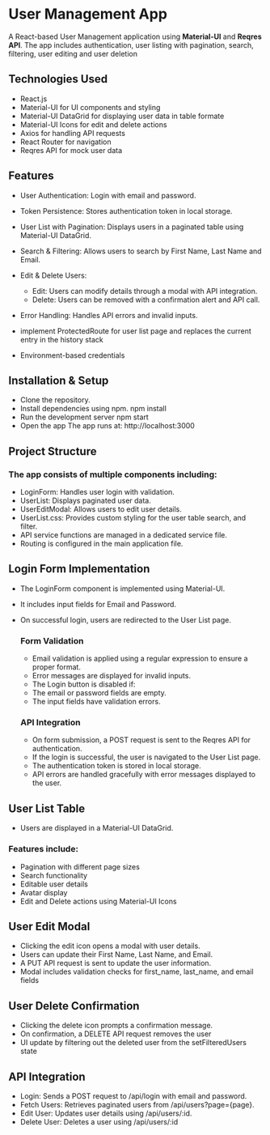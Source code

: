 # **User Management App**

A React-based User Management application using **Material-UI** and **Reqres API**. The app includes authentication, user listing with pagination, search, filtering, user editing and user deletion

## Technologies Used
- React.js
- Material-UI for UI components and styling
- Material-UI DataGrid for displaying user data in table formate
- Material-UI Icons for edit and delete actions
- Axios for handling API requests
- React Router for navigation
- Reqres API for mock user data


## Features
- User Authentication: Login with email and password.
- Token Persistence: Stores authentication token in local storage.
- User List with Pagination: Displays users in a paginated table using Material-UI DataGrid.
- Search & Filtering: Allows users to search by First Name, Last Name and Email.
- Edit & Delete Users:
  - Edit: Users can modify details through a modal with API integration.
  - Delete: Users can be removed with a confirmation alert and API call.

- Error Handling: Handles API errors and invalid inputs.
- implement ProtectedRoute for user list page and replaces the current entry in the history stack
- Environment-based credentials


## Installation & Setup
- Clone the repository.
- Install dependencies using npm.
   npm install
- Run the development server
   npm start
- Open the app
  The app runs at: http://localhost:3000


##  Project Structure
### The app consists of multiple components including:
- LoginForm: Handles user login with validation.
- UserList: Displays paginated user data.
- UserEditModal: Allows users to edit user details.
- UserList.css: Provides custom styling for the user table search, and filter.
- API service functions are managed in a dedicated service file.
- Routing is configured in the main application file.


## Login Form Implementation
- The LoginForm component is implemented using Material-UI.
- It includes input fields for Email and Password.
- On successful login, users are redirected to the User List page.

  ### Form Validation
   - Email validation is applied using a regular expression to ensure a proper format.
   - Error messages are displayed for invalid inputs.
   - The Login button is disabled if:
   - The email or password fields are empty.
   - The input fields have validation errors.

  ### API Integration
   - On form submission, a POST request is sent to the Reqres API for authentication.
   - If the login is successful, the user is navigated to the User List page.
   - The authentication token is stored in local storage.
   - API errors are handled gracefully with error messages displayed to the user.

## User List Table
- Users are displayed in a Material-UI DataGrid.
 ### Features include:
  - Pagination with different page sizes
  - Search functionality
  - Editable user details
  - Avatar display
  - Edit and Delete actions using Material-UI Icons

## User Edit Modal
- Clicking the edit icon opens a modal with user details.
- Users can update their First Name, Last Name, and Email.
- A PUT API request is sent to update the user information.
- Modal includes validation checks for first_name, last_name, and email fields

## User Delete Confirmation
- Clicking the delete icon prompts a confirmation message.
- On confirmation, a DELETE API request removes the user
- UI update by filtering out the deleted user from the setFilteredUsers state

## API Integration
- Login: Sends a POST request to /api/login with email and password.
- Fetch Users: Retrieves paginated users from /api/users?page={page}.
- Edit User: Updates user details using /api/users/:id.
- Delete User: Deletes a user using /api/users/:id